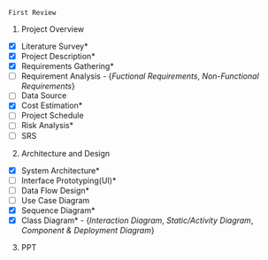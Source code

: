`First Review`
1. Project Overview
- [X] Literature Survey*
- [X] Project Description*
- [X] Requirements Gathering*
- [ ] Requirement Analysis - {*Fuctional Requirements*, *Non-Functional Requirements*}
- [ ] Data Source
- [X] Cost Estimation*
- [ ] Project Schedule
- [ ] Risk Analysis*
- [ ] SRS

2. Architecture and Design
- [X] System Architecture*
- [ ] Interface Prototyping(UI)*
- [ ] Data Flow Design*
- [ ] Use Case Diagram
- [X] Sequence Diagram*
- [X] Class Diagram* - {*Interaction Diagram*, *Static/Activity Diagram*, *Component & Deployment Diagram*}

3. PPT
